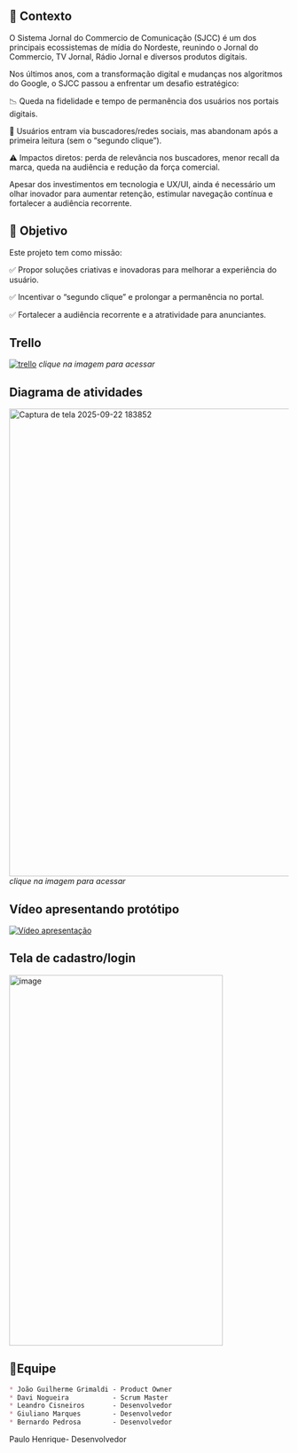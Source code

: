 ## 📌 Contexto

O Sistema Jornal do Commercio de Comunicação (SJCC) é um dos principais ecossistemas de mídia do Nordeste, reunindo o Jornal do Commercio, TV Jornal, Rádio Jornal e diversos produtos digitais.

Nos últimos anos, com a transformação digital e mudanças nos algoritmos do Google, o SJCC passou a enfrentar um desafio estratégico:

📉 Queda na fidelidade e tempo de permanência dos usuários nos portais digitais.

🚪 Usuários entram via buscadores/redes sociais, mas abandonam após a primeira leitura (sem o “segundo clique”).

⚠️ Impactos diretos: perda de relevância nos buscadores, menor recall da marca, queda na audiência e redução da força comercial.

Apesar dos investimentos em tecnologia e UX/UI, ainda é necessário um olhar inovador para aumentar retenção, estimular navegação contínua e fortalecer a audiência recorrente.

## 🎯 Objetivo

Este projeto tem como missão:

✅ Propor soluções criativas e inovadoras para melhorar a experiência do usuário.

✅ Incentivar o “segundo clique” e prolongar a permanência no portal.

✅ Fortalecer a audiência recorrente e a atratividade para anunciantes.

## Trello

[<img src="https://media.discordapp.net/attachments/992910018884157512/1414757547109253210/Captura_de_tela_2025-09-08_204055.png?ex=68c0bb24&is=68bf69a4&hm=2553161dee36b7b6fb7b1f9e82644f44a1c3b417a4f69ab0c70e8efe1b5f104c&=&format=webp&quality=lossless&width=1836&height=665" alt="trello"/>](https://trello.com/b/8QGMvlDE/equipe-5
)
_clique na imagem para acessar_

## Diagrama de atividades
[<img width="1282" height="843" alt="Captura de tela 2025-09-22 183852" src="https://github.com/user-attachments/assets/0b3af28b-b2c9-4952-a185-310be2d9a0d2" alt="Diagrama de atividades"/>](https://www.figma.com/board/mF6NNa4LdqjyFhooVBUAQ1/Sem-t%C3%ADtulo?node-id=0-1&t=RYKcdJbjjvjZWvEX-1)
_clique na imagem para acessar_

## Vídeo apresentando protótipo
[![Vídeo apresentação](https://img.youtube.com/vi/ssQ-XIYsAPs/0.jpg)](https://www.youtube.com/watch?v=ssQ-XIYsAPs)

## Tela de cadastro/login
<img width="385" height="668" alt="image" src="https://github.com/user-attachments/assets/8c85c281-7b51-457d-b6b4-2135e7c56ac3" />

## 👥Equipe
```md
* João Guilherme Grimaldi - Product Owner
* Davi Nogueira           - Scrum Master
* Leandro Cisneiros       - Desenvolvedor
* Giuliano Marques        - Desenvolvedor
* Bernardo Pedrosa        - Desenvolvedor
```

Paulo Henrique- Desenvolvedor
